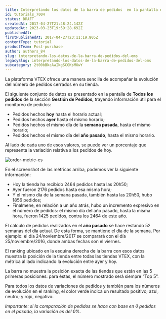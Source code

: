 ```yaml
---
title: Interpretando los datos de la barra de pedidos  en la pantalla de Todos los Pedidos
id: tutorials_7004
status: DRAFT
createdAt: 2017-04-27T21:48:24.142Z
updatedAt: 2023-03-23T19:59:28.692Z
publishedAt: 
firstPublishedAt: 2017-04-27T23:11:19.805Z
contentType: tutorial
productTeam: Post-purchase
author: authors_84
slug: interpretando-los-datos-de-la-barra-de-pedidos-del-oms
legacySlug: interpretando-los-datos-de-la-barra-de-pedidos-del-oms
subcategory: 2t00bBkcAwIkgSCGKsMOwY
---
```


La plataforma VTEX ofrece una manera sencilla de acompañar la evolución del número de pedidos cerrados en su tienda. 

El siguiente conjunto de datos es presentado en la pantalla de __Todos los pedidos__ de la sección __Gestión de Pedidos__, trayendo información útil para el monitoreo de pedidos:

- Pedidos hechos __hoy__ hasta el horario actual;
- Pedidos hechos __ayer__ hasta el mismo horario;
- Pedidos hechos el mismo día de la __semana pasada__, hasta el mismo horario;
- Pedidos hechos el mismo día del __año pasado__, hasta el mismo horario.

Al lado de cada uno de esos valores, se puede ver un porcentaje que representa la variación relativa a los pedidos de hoy.

![order-metric-es](//images.ctfassets.net/alneenqid6w5/39O5tZyXnGgEsYccEYcQiS/d790e5a55b8f10f9296ed2dfa8bf2328/order-metric-es.png)

En el screenshot de las métricas arriba, podemos ver la siguiente información:

- Hoy la tienda ha recibido 2464 pedidos hasta las 20h50;
- Ayer fueron 2176 pedidos hasta esa misma hora;
- Y el mismo día de la semana pasada, también hasta las 20h50, hubo 1856 pedidos;
- Finalmene, en relación a un año atrás, hubo un incremento expresivo en el número de pedidos: el mismo día del año pasado, hasta la misma hora, fueron 1425 pedidos, contra los 2464 de este año.

<div class="alert alert-info">
El cálculo de pedidos realizados en el <b>año pasado</b> se hace restando 52 semanas del día actual. De esta forma, se mantiene el día de la semana. Por ejemplo: el día 24/noviembre/2017 se comparará con el día 25/noviembre/2016, donde ambas fechas son el viernes.
</div>

El ranking ubicado en la esquina derecha de la barra con esos datos muestra la posición de la tienda entre todas las tiendas VTEX, con la métrica al lado indicando la evolución entre ayer y hoy.

La barra no muestra la posición exacta de las tiendas que están en las 5 primeras posiciones: para éstas, el número mostrado será siempre “Top 5”.

Para todos los datos de variaciones de pedidos y también para los números de evolución en el ranking, el color verde indica un resultado positivo; azul, neutro; y rojo, negativo.

_Importante: si la comparación de pedidos se hace con base en 0 pedidos en el pasado, la variación es del 0%._
